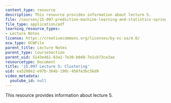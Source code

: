 ```yaml
---
content_type: resource
description: This resource provides information about lecture 5.
file: /courses/15-097-prediction-machine-learning-and-statistics-spring-2012/ea5208e2e97b364b190c456fe3bc56d9_MIT15_097S12_lec05.pdf
file_type: application/pdf
learning_resource_types:
- Lecture Notes
license: https://creativecommons.org/licenses/by-nc-sa/4.0/
ocw_type: OCWFile
parent_title: Lecture Notes
parent_type: CourseSection
parent_uid: 5143e461-83a2-7e30-b040-7e1cb73ce3ae
resourcetype: Document
title: '15.097 Lecture 5: Clustering'
uid: ea5208e2-e97b-364b-190c-456fe3bc56d9
video_metadata:
  youtube_id: null
---
```

This resource provides information about lecture 5.